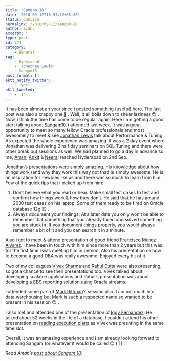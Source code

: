 ```yaml
---
title: 'Sangam 10'
date: '2010-09-12T16:57:12+05:30'
status: publish
permalink: /2010/09/12/sangam-10
author: Sidhu
excerpt: ''
type: post
id: 274
category:
    - General
tag:
    - Hyderabad
    - 'Jonathan Lewis'
    - Sangam10
post_format: []
aktt_notify_twitter:
    - 'yes'
aktt_tweeted:
    - '1'
---
```

It has been almost an year since i posted something (useful) here. The last post was also a crappy one 🙂 . Well, it all boils down to sheer laziness 😉 . Now, i think the time has come to be regular again. Here i am getting a good start talking about [Sangam10](http://www.aioug.org/sangam10.php), i attended last week. It was a great opportunity to meet so many fellow Oracle professionals and most awesomely to meet &amp; see [Jonathan Lewis](http://jonathanlewis.wordpress.com/) talk about Performance &amp; Tuning. As expected the whole experience was amazing. It was a 2 day event where Jonathan was delivering 2 half day seminars on SQL Tuning and there were other break out sessions as well. We had planned to go a day in advance so me, [Aman](http://blog.aristadba.com/), [Ankit](http://ankitkgoel.wordpress.com/) &amp; [Neeraj](http://neerajbhatia.wordpress.com) reached Hyderabad on 2nd Sep.

Jonathan’s presentations were simply amazing. His knowledge about how things work (and why they work this way not that) is simply awesome. He is an inspiration for newbies like us and there was so much to learn from him. Few of the quick tips that i picked up from him:

1. Don’t believe what you read or hear. Make small test cases to test and confirm how things work &amp; how they don’t. He said that he has around 2000 test cases on his laptop. Some of them ready to be fired on Oracle database 12g 😉 .
2. Always document your findings. At a later date you only won’t be able to remember that something that you already faced and solved something you are stuck in. If you document things properly, you would always remember a bit of it and you can search it in a minute.

Also i got to meet &amp; attend presentation of good friend [Francisco Munoz Alvarez](http://oraclenz.com/2010/07/27/next-step-insync10-nzoug-otn-days-and-sangam10/). I have been in touch with him since more than 2 years but this was for the first time i was meeting him in person. Also his presentation on how to become a good DBA was really awesome. Enjoyed every bit of it.

Two of my colleagues [Vivek Sharma](http://viveklsharma.wordpress.com/) and [Rahul Dutta](http://in.linkedin.com/in/rahuldutta22) were also presenting, so got a chance to see their presentations too. Vivek talked about developing scalable applications and Rahul’s presentation was about developing a EBS reporting solution using Oracle streams.

I attended some part of [Mark Rittman](http://www.rittmanmead.com/2010/09/05/rittman-mead-at-sangam10-hyderabad/)‘s session also. I am not much into data warehousing but Mark is such a respected name so wanted to be present in his session 😉 .

I also met and attended one of the presentation of [Iggy Fernandez](http://iggyfernandez.wordpress.com/). He talked about 52 weeks in the life of a database. I couldn’t attend his other presentation on [reading execution plans](http://iggyfernandez.wordpress.com/2010/09/05/india-trip-report-the-oracle-documentation-is-always-correct-not/) as Vivek was presnting in the same time slot.

Overall, it was an amazing experience and i am already looking forward to attending Sangam (or whatever it would be called 😉 ) 11 !

*Read Aman’s [post about Sangam 10](http://blog.aristadba.com/?p=163).*